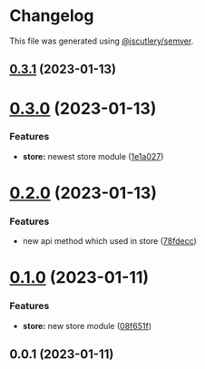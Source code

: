 # Changelog

This file was generated using [@jscutlery/semver](https://github.com/jscutlery/semver).

## [0.3.1](https://github.com/csaszika/auto-versioning-ex/compare/store-publishable-0.3.0...store-publishable-0.3.1) (2023-01-13)



# [0.3.0](https://github.com/csaszika/auto-versioning-ex/compare/store-publishable-0.2.0...store-publishable-0.3.0) (2023-01-13)


### Features

* **store:** newest store module ([1e1a027](https://github.com/csaszika/auto-versioning-ex/commit/1e1a0278298a8f9aa4d04dedc1ffba895303ff87))



# [0.2.0](https://github.com/csaszika/auto-versioning-ex/compare/store-publishable-0.1.0...store-publishable-0.2.0) (2023-01-13)


### Features

* new api method which used in store ([78fdecc](https://github.com/csaszika/auto-versioning-ex/commit/78fdecc29c7d5be60072d4ed9e81ba6c24917d0e))



# [0.1.0](https://github.com/csaszika/auto-versioning-ex/compare/store-publishable-0.0.1...store-publishable-0.1.0) (2023-01-11)


### Features

* **store:** new store module ([08f651f](https://github.com/csaszika/auto-versioning-ex/commit/08f651fe8544f8c7f33c19feb62b6450b38229c7))



## 0.0.1 (2023-01-11)
